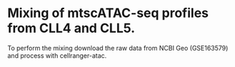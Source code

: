 # Mixing of mtscATAC-seq profiles from CLL4 and CLL5. 
To perform the mixing download the raw data from NCBI Geo (GSE163579) and process with cellranger-atac.
